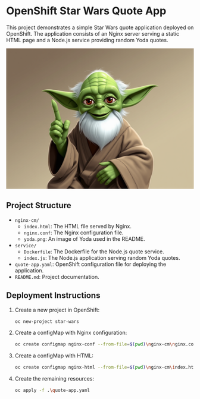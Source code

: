 # OpenShift Star Wars Quote App

This project demonstrates a simple Star Wars quote application deployed on OpenShift. The application consists of an Nginx server serving a static HTML page and a Node.js service providing random Yoda quotes.

<p align="center">
  <img src="./star wars/yoda.png" width="1150" title="yoda">
</p>

## Project Structure

- `nginx-cm/`
  - `index.html`: The HTML file served by Nginx.
  - `nginx.conf`: The Nginx configuration file.
  - `yoda.png`: An image of Yoda used in the README.
- `service/`
  - `Dockerfile`: The Dockerfile for the Node.js quote service.
  - `index.js`: The Node.js application serving random Yoda quotes.
- `quote-app.yaml`: OpenShift configuration file for deploying the application.
- `README.md`: Project documentation.

## Deployment Instructions

1. Create a new project in OpenShift:
   ```sh
   oc new-project star-wars
   ```

2. Create a configMap with Nginx configuration:
   ```sh
   oc create configmap nginx-conf --from-file=$(pwd)\nginx-cm\nginx.conf
   ```

3. Create a configMap with HTML:
   ```sh
   oc create configmap nginx-html --from-file=$(pwd)\nginx-cm\index.html
   ```

4. Create the remaining resources:
   ```sh
   oc apply -f .\quote-app.yaml
   ```
